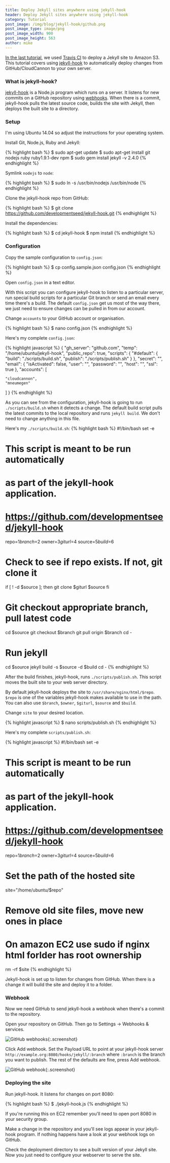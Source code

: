 ```yaml
---
title: Deploy Jekyll sites anywhere using jekyll-hook
header: Deploy Jekyll sites anywhere using jekyll-hook
category: Tutorial
post_image: /img/blog/jekyll-hook/github.png
post_image_type: image/png
post_image_width: 900
post_image_height: 563
author: mike
---
```


[In the last tutorial](http://cloudcannon.com/tutorial/2016/01/21/deploy-jekyll-sites-to-s3-using-travis-ci/), we used [Travis CI](https://travis-ci.org) to deploy a Jekyll site to Amazon S3. This tutorial covers using [jekyll-hook](https://github.com/developmentseed/jekyll-hook) to automatically deploy changes from GitHub/CloudCannon to your own server.

### What is jekyll-hook?

[jekyll-hook](https://github.com/developmentseed/jekyll-hook) is a Node.js program which runs on a server. It listens for new commits on a GitHub repository using [webhooks](https://developer.github.com/webhooks/). When there is a commit, jekyll-hook pulls the latest source code, builds the site with Jekyll, then deploys the built site to a directory.

### Setup

I'm using Ubuntu 14.04 so adjust the instructions for your operating system.

Install Git, Node.js, Ruby and Jekyll:

{% highlight bash %}
$ sudo apt-get update
$ sudo apt-get install git nodejs ruby ruby1.9.1-dev npm
$ sudo gem install jekyll -v 2.4.0
{% endhighlight %}

Symlink `nodejs` to `node`:

{% highlight bash %}
$ sudo ln -s /usr/bin/nodejs /usr/bin/node
{% endhighlight %}

Clone the jekyll-hook repo from GitHub:

{% highlight bash %}
$ git clone https://github.com/developmentseed/jekyll-hook.git
{% endhighlight %}

Install the dependencies:

{% highlight bash %}
$ cd jekyll-hook
$ npm install
{% endhighlight %}

### Configuration

Copy the sample configuration to `config.json`:


{% highlight bash %}
$ cp config.sample.json config.json
{% endhighlight %}

Open `config.json` in a text editor.

With this script you can configure jekyll-hook to listen to a particular server, run special build scripts for a particular Git branch or send an email every time there's a build. The default `config.json` get us most of the way there, we just need to ensure changes can be pulled in from our account.

Change `accounts` to your GitHub account or organisation.


{% highlight bash %}
$ nano config.json
{% endhighlight %}

Here's my complete `config.json`:

{% highlight javascript %}
{
  "gh_server": "github.com",
  "temp": "/home/ubuntu/jekyll-hook",
  "public_repo": true,
  "scripts": {
    "#default": {
      "build": "./scripts/build.sh",
      "publish": "./scripts/publish.sh"
    }
  },
  "secret": "",
  "email": {
    "isActivated": false,
    "user": "",
    "password": "",
    "host": "",
    "ssl": true
  },
  "accounts": [

    "cloudcannon",
    "mneumegen"
  ]
}
{% endhighlight %}

As you can see from the configuration, jekyll-hook is going to run `./scripts/build.sh` when it detects a change. The default build script pulls the latest commits to the local repository and runs `jekyll build`. We don't need to change anything in this file.

Here's my `./scripts/build.sh`:
{% highlight bash %}
#!/bin/bash
set -e

# This script is meant to be run automatically
# as part of the jekyll-hook application.
# https://github.com/developmentseed/jekyll-hook

repo=$1
branch=$2
owner=$3
giturl=$4
source=$5
build=$6

# Check to see if repo exists. If not, git clone it
if [ ! -d $source ]; then
    git clone $giturl $source
fi

# Git checkout appropriate branch, pull latest code
cd $source
git checkout $branch
git pull origin $branch
cd -

# Run jekyll
cd $source
jekyll build -s $source -d $build
cd -
{% endhighlight %}

After the build finishes, jekyll-hook, runs `./scripts/publish.sh`. This script moves the built site to your web server directory.

By default jekyll-hook deploys the site to `/usr/share/nginx/html/$repo`. `$repo` is one of the variables jekyll-hook makes available to use in the path. You can also use  `$branch`, `$owner`, `$giturl`, `$source` and `$build`.

Change `site` to your desired location.

{% highlight javascript %}
$ nano scripts/publish.sh
{% endhighlight %}

Here's my complete `scripts/publish.sh`:

{% highlight javascript %}
#!/bin/bash
set -e

# This script is meant to be run automatically
# as part of the jekyll-hook application.
# https://github.com/developmentseed/jekyll-hook

repo=$1
branch=$2
owner=$3
giturl=$4
source=$5
build=$6

# Set the path of the hosted site
site="/home/ubuntu/$repo"

# Remove old site files, move new ones in place
# On amazon EC2 use sudo if nginx html forlder has root ownership

rm -rf $site
{% endhighlight %}

Jekyll-hook is set up to listen for changes from GitHub. When there is a change it will build the site and deploy it to a folder.

### Webhook

Now we need GitHub to send jekyll-hook a webhook when there's a commit to the repository.

Open your repository on GitHub. Then go to Settings -> Webhooks & services.

![GitHub webhooks](/img/blog/jekyll-hook/github.png){:.screenshot}

Click Add webhook. Set the Payload URL to point at your jekyll-hook server `http://example.org:8080/hooks/jekyll/:branch` where `:branch` is the branch you want to publish. The rest of the defaults are fine, press Add webhook.

![GitHub webhook](/img/blog/jekyll-hook/github-webhook.png){:.screenshot}

### Deploying the site

Run jekyll-hook. It listens for changes on port 8080:

{% highlight bash %}
$ ./jekyll-hook.js
{% endhighlight %}

If you're running this on EC2 remember you'll need to open port 8080 in your security group.

Make a change in the repository and you'll see logs appear in your jekyll-hook program. If nothing happens have a look at your webhook logs on GitHub.

Check the deployment directory to see a built version of your Jekyll site. Now you just need to configure your webserver to serve the site.
